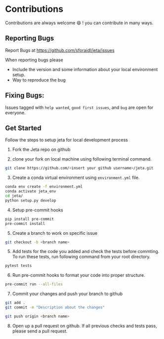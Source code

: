 # Contributions

Contributions are always welcome :smile: ! you can contribute in many ways. 

## Reporting Bugs

Report Bugs at https://github.com/sforaidl/jeta/issues

When reporting bugs please 
- Include the version and some information about your local environment setup. 
- Way to reproduce the bug

## Fixing Bugs: 

Issues tagged with `help wanted`, `good first issues`, and `bug` are open for everyone.

## Get Started

Follow the steps to setup jeta for local development process

1) Fork the Jeta repo on github

2) clone your fork on local machine using following terminal command. 
```bash
git clone https://github.com/<insert your github username>/jeta.git
```

3) Create a conda virtual environment using `environment.yml` file. 

```bash
conda env create -f environment.yml
conda activate jeta_env
cd jeta/
python setup.py develop
```

4) Setup pre-commit hooks

```bash
pip install pre-commit
pre-commit install
```

5) Create a branch to work on specific issue

```bash 
git checkout -b <branch name>
```

5) Add tests for the code you added and check the tests before commting. To run these tests, run following command from your root directory. 

```bash
pytest tests
```

6) Run pre-commit hooks to format your code into proper structure. 
```bash
pre-commit run --all-files
```

7) Commit your changes and push your branch to github
```bash
git add .
git commit -m "Description about the changes"

git push origin <branch name>
```

8) Open up a pull request on github. 
If all previous checks and tests pass, please send a pull request.



